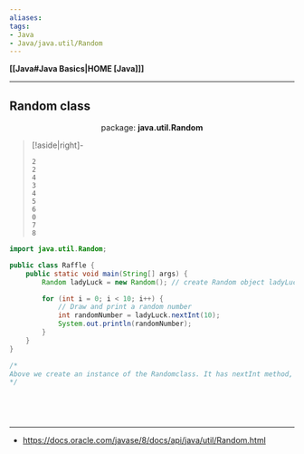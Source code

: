 ```yaml
---
aliases:
tags:
- Java
- Java/java.util/Random
---
```

**[[Java#Java Basics|HOME [Java]]]**

---
## Random class
<center>package: <strong>java.util.Random</strong></center>

>[!aside|right]-
> ```
> 2
> 2
> 4
> 3
> 4
> 5
> 6
> 0
> 7
> 8
> ```

```java
import java.util.Random;

public class Raffle {
    public static void main(String[] args) {
        Random ladyLuck = new Random(); // create Random object ladyLuck

        for (int i = 0; i < 10; i++) {
            // Draw and print a random number
            int randomNumber = ladyLuck.nextInt(10);
            System.out.println(randomNumber);
        }
    }
}

/*
Above we create an instance of the Randomclass. It has nextInt method, which gets an integer as a parameter. The method returns a random number between [0, integer[ or 0..(integer -1).
*/
```

<br>

# 
---
- https://docs.oracle.com/javase/8/docs/api/java/util/Random.html